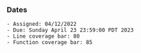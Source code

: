### Dates

    - Assigned: 04/12/2022
    - Due: Sunday April 23 23:59:00 PDT 2023
    - Line coverage bar: 80
    - Function coverage bar: 85

